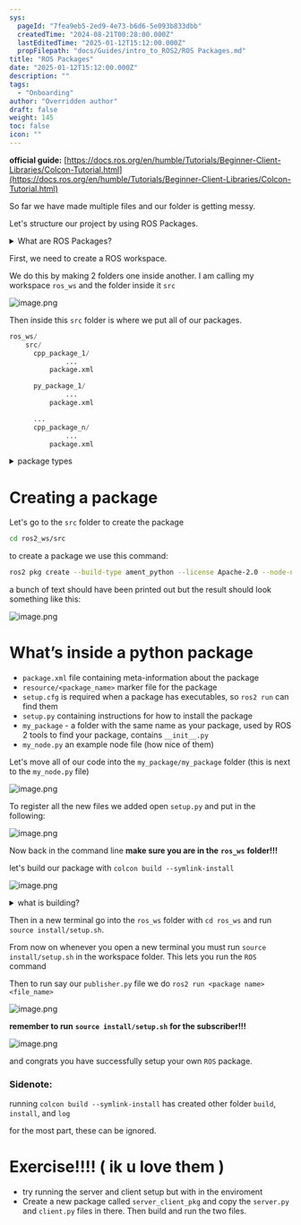 ```yaml
---
sys:
  pageId: "7fea9eb5-2ed9-4e73-b6d6-5e093b833dbb"
  createdTime: "2024-08-21T00:28:00.000Z"
  lastEditedTime: "2025-01-12T15:12:00.000Z"
  propFilepath: "docs/Guides/intro_to_ROS2/ROS Packages.md"
title: "ROS Packages"
date: "2025-01-12T15:12:00.000Z"
description: ""
tags:
  - "Onboarding"
author: "Overridden author"
draft: false
weight: 145
toc: false
icon: ""
---
```


**official guide:** [https://docs.ros.org/en/humble/Tutorials/Beginner-Client-Libraries/Colcon-Tutorial.html](https://docs.ros.org/en/humble/Tutorials/Beginner-Client-Libraries/Colcon-Tutorial.html)

So far we have made multiple files and our folder is getting messy.

Let's structure our project by using ROS Packages.

<details>

<summary>What are ROS Packages?</summary>

ROS Packages are, as the name implies, packages of code that are highly sharable between ROS developers.

They consist of a folder, `package.xml` file, and source code

```python
      cpp_package_1/
		      ... imagine much code files here ..
          package.xml
```

</details>

First, we need to create a ROS workspace.

We do this by making 2 folders one inside another. I am calling my workspace `ros_ws` and the folder inside it `src`

![image.png](https://prod-files-secure.s3.us-west-2.amazonaws.com/d518164a-d88e-44d1-a4ee-3adb3bd8bce0/70706947-fd18-4537-a67b-e12946812d31/image.png?X-Amz-Algorithm=AWS4-HMAC-SHA256&X-Amz-Content-Sha256=UNSIGNED-PAYLOAD&X-Amz-Credential=ASIAZI2LB466WKWPPDP6%2F20250508%2Fus-west-2%2Fs3%2Faws4_request&X-Amz-Date=20250508T210800Z&X-Amz-Expires=3600&X-Amz-Security-Token=IQoJb3JpZ2luX2VjENX%2F%2F%2F%2F%2F%2F%2F%2F%2F%2FwEaCXVzLXdlc3QtMiJGMEQCID1EDbVZdKIkkB2CsLQke1ccDi%2BTo7wF5dKDoKbHxoxHAiBkH4Glfz%2Fimk2QleRUviRIioVS0t8lQ%2FAl%2FvpjJ76PwSr%2FAwh%2BEAAaDDYzNzQyMzE4MzgwNSIMDcX0NUfOtqYOEnPwKtwDFCgMNGxc%2FQ%2B7ZIPvH30lUcnKBRE7zhqp%2B9bL1uZplFFGngcRk5S%2Fhp9tj8BDUmU4Oj5M4g2JVDTMF1xj9vJQKX%2BgTv02V%2FMynkzJEq1TmJ5OY2k7nUbKw3s3vnP5corZJdh6BLFlNF0Or%2BCL5QxzsJKa5%2BjpOhKnJ2J3xsacedOsNvAqbMiYwjGeQzamGRz7b5uU72lQGwINtCuI0h%2F1EniIPKlPsrSfAH46bWsd5yU2wZMjWWlHFcl7DujQahDwwJ79MEj%2B%2F%2FHOI27dtI%2Fst7SWNTkK2h4ehP4KAl49IrnZadmlg407ErskG5f7NVLJbbiHC0ltmBuDorz%2FgNcsjfM5UOkwX5vfVqPNnymEjkpSxJkt9fe%2Fp%2BhVr4wEl4oubHf%2FJx%2FuDeWGIBd5wr%2FOHsQMjU7q1yoch4ffSHWwHAk2RZabibl31pqudEEBMMJhs4X6M07yEmDHVRaszDWt42sptkFTVPi8YifP%2FtH1wN3%2FN8IZnbIS72vEHl1F2XtMFRc3xSpDvM2mNh9TWn03%2BJjujoF%2F%2B77RNYNep7CVJMRLhJGnKJu%2BNBEg7tGFZkSyJkb7SDL7PeQzH1RtwWSlAsAaO0YqJmY0Ggp%2BUasPdDMqcD98SrvlujPLQkIwvbH0wAY6pgEaTt0kxn2bmRI26idA1uE1qMLOBVf50K41o%2B1M8s7Sl7TmaekyY2zvqpH%2BfUgQFhHz2qzGvqR5bPBH3mnefFJj6t%2BUcUGaWD3z%2BjwGwziUOntuKkUI35YmmhpRVdATU7seo4FqhRJgHCEhQhxiXnqZiN%2F5LxrcsnjmSM0wG%2FK7h%2B9Nt%2F1P2Kr3Ah79pi50r%2BmZitr5iWZqKMAlhS0TW%2BJKmXB9WEVc&X-Amz-Signature=f5d86ef01cdeeb483c2ba0afaa730a89ff4504ec04cde22cea7a276fdd412bf5&X-Amz-SignedHeaders=host&x-id=GetObject)

Then inside this `src` folder is where we put all of our packages.

```python
ros_ws/
    src/
      cpp_package_1/
		      ...
          package.xml

      py_package_1/
		      ...
          package.xml

      ...
      cpp_package_n/
		      ...
          package.xml

```

<details>

<summary>package types</summary>

packages can be either `C++` or python.

the intern file structure is different for each but for this guide we will stick to creating python packages

</details>

# Creating a package

Let's go to the `src` folder to create the package

```bash
cd ros2_ws/src
```

to create a package we use this command:

```bash
ros2 pkg create --build-type ament_python --license Apache-2.0 --node-name my_node my_package
```

a bunch of text should have been printed out but the result should look something like this:

![image.png](https://prod-files-secure.s3.us-west-2.amazonaws.com/d518164a-d88e-44d1-a4ee-3adb3bd8bce0/e6cf1e3f-8512-4a3e-b131-079f800bf3e8/image.png?X-Amz-Algorithm=AWS4-HMAC-SHA256&X-Amz-Content-Sha256=UNSIGNED-PAYLOAD&X-Amz-Credential=ASIAZI2LB466WKWPPDP6%2F20250508%2Fus-west-2%2Fs3%2Faws4_request&X-Amz-Date=20250508T210800Z&X-Amz-Expires=3600&X-Amz-Security-Token=IQoJb3JpZ2luX2VjENX%2F%2F%2F%2F%2F%2F%2F%2F%2F%2FwEaCXVzLXdlc3QtMiJGMEQCID1EDbVZdKIkkB2CsLQke1ccDi%2BTo7wF5dKDoKbHxoxHAiBkH4Glfz%2Fimk2QleRUviRIioVS0t8lQ%2FAl%2FvpjJ76PwSr%2FAwh%2BEAAaDDYzNzQyMzE4MzgwNSIMDcX0NUfOtqYOEnPwKtwDFCgMNGxc%2FQ%2B7ZIPvH30lUcnKBRE7zhqp%2B9bL1uZplFFGngcRk5S%2Fhp9tj8BDUmU4Oj5M4g2JVDTMF1xj9vJQKX%2BgTv02V%2FMynkzJEq1TmJ5OY2k7nUbKw3s3vnP5corZJdh6BLFlNF0Or%2BCL5QxzsJKa5%2BjpOhKnJ2J3xsacedOsNvAqbMiYwjGeQzamGRz7b5uU72lQGwINtCuI0h%2F1EniIPKlPsrSfAH46bWsd5yU2wZMjWWlHFcl7DujQahDwwJ79MEj%2B%2F%2FHOI27dtI%2Fst7SWNTkK2h4ehP4KAl49IrnZadmlg407ErskG5f7NVLJbbiHC0ltmBuDorz%2FgNcsjfM5UOkwX5vfVqPNnymEjkpSxJkt9fe%2Fp%2BhVr4wEl4oubHf%2FJx%2FuDeWGIBd5wr%2FOHsQMjU7q1yoch4ffSHWwHAk2RZabibl31pqudEEBMMJhs4X6M07yEmDHVRaszDWt42sptkFTVPi8YifP%2FtH1wN3%2FN8IZnbIS72vEHl1F2XtMFRc3xSpDvM2mNh9TWn03%2BJjujoF%2F%2B77RNYNep7CVJMRLhJGnKJu%2BNBEg7tGFZkSyJkb7SDL7PeQzH1RtwWSlAsAaO0YqJmY0Ggp%2BUasPdDMqcD98SrvlujPLQkIwvbH0wAY6pgEaTt0kxn2bmRI26idA1uE1qMLOBVf50K41o%2B1M8s7Sl7TmaekyY2zvqpH%2BfUgQFhHz2qzGvqR5bPBH3mnefFJj6t%2BUcUGaWD3z%2BjwGwziUOntuKkUI35YmmhpRVdATU7seo4FqhRJgHCEhQhxiXnqZiN%2F5LxrcsnjmSM0wG%2FK7h%2B9Nt%2F1P2Kr3Ah79pi50r%2BmZitr5iWZqKMAlhS0TW%2BJKmXB9WEVc&X-Amz-Signature=eb550bcf0ab0d494ed3db879ebb9d68d00d6159bcae8556b6002e839d3ecc212&X-Amz-SignedHeaders=host&x-id=GetObject)

# What’s inside a python package

- `package.xml` file containing meta-information about the package
- `resource/<package_name>` marker file for the package
- `setup.cfg` is required when a package has executables, so `ros2 run` can find them
- `setup.py` containing instructions for how to install the package
- `my_package` - a folder with the same name as your package, used by ROS 2 tools to find your package, contains `__init__.py`
- `my_node.py` an example node file (how nice of them)

Let's move all of our code into the `my_package/my_package` folder (this is next to the `my_node.py` file)

![image.png](https://prod-files-secure.s3.us-west-2.amazonaws.com/d518164a-d88e-44d1-a4ee-3adb3bd8bce0/9ce58f11-0da9-4d3e-b86d-506a9685d378/image.png?X-Amz-Algorithm=AWS4-HMAC-SHA256&X-Amz-Content-Sha256=UNSIGNED-PAYLOAD&X-Amz-Credential=ASIAZI2LB466WKWPPDP6%2F20250508%2Fus-west-2%2Fs3%2Faws4_request&X-Amz-Date=20250508T210800Z&X-Amz-Expires=3600&X-Amz-Security-Token=IQoJb3JpZ2luX2VjENX%2F%2F%2F%2F%2F%2F%2F%2F%2F%2FwEaCXVzLXdlc3QtMiJGMEQCID1EDbVZdKIkkB2CsLQke1ccDi%2BTo7wF5dKDoKbHxoxHAiBkH4Glfz%2Fimk2QleRUviRIioVS0t8lQ%2FAl%2FvpjJ76PwSr%2FAwh%2BEAAaDDYzNzQyMzE4MzgwNSIMDcX0NUfOtqYOEnPwKtwDFCgMNGxc%2FQ%2B7ZIPvH30lUcnKBRE7zhqp%2B9bL1uZplFFGngcRk5S%2Fhp9tj8BDUmU4Oj5M4g2JVDTMF1xj9vJQKX%2BgTv02V%2FMynkzJEq1TmJ5OY2k7nUbKw3s3vnP5corZJdh6BLFlNF0Or%2BCL5QxzsJKa5%2BjpOhKnJ2J3xsacedOsNvAqbMiYwjGeQzamGRz7b5uU72lQGwINtCuI0h%2F1EniIPKlPsrSfAH46bWsd5yU2wZMjWWlHFcl7DujQahDwwJ79MEj%2B%2F%2FHOI27dtI%2Fst7SWNTkK2h4ehP4KAl49IrnZadmlg407ErskG5f7NVLJbbiHC0ltmBuDorz%2FgNcsjfM5UOkwX5vfVqPNnymEjkpSxJkt9fe%2Fp%2BhVr4wEl4oubHf%2FJx%2FuDeWGIBd5wr%2FOHsQMjU7q1yoch4ffSHWwHAk2RZabibl31pqudEEBMMJhs4X6M07yEmDHVRaszDWt42sptkFTVPi8YifP%2FtH1wN3%2FN8IZnbIS72vEHl1F2XtMFRc3xSpDvM2mNh9TWn03%2BJjujoF%2F%2B77RNYNep7CVJMRLhJGnKJu%2BNBEg7tGFZkSyJkb7SDL7PeQzH1RtwWSlAsAaO0YqJmY0Ggp%2BUasPdDMqcD98SrvlujPLQkIwvbH0wAY6pgEaTt0kxn2bmRI26idA1uE1qMLOBVf50K41o%2B1M8s7Sl7TmaekyY2zvqpH%2BfUgQFhHz2qzGvqR5bPBH3mnefFJj6t%2BUcUGaWD3z%2BjwGwziUOntuKkUI35YmmhpRVdATU7seo4FqhRJgHCEhQhxiXnqZiN%2F5LxrcsnjmSM0wG%2FK7h%2B9Nt%2F1P2Kr3Ah79pi50r%2BmZitr5iWZqKMAlhS0TW%2BJKmXB9WEVc&X-Amz-Signature=b5f4fec06a898517dcbfb84cb2ed6dcde2e5c0252ea6fbecb0096a76fe55b91f&X-Amz-SignedHeaders=host&x-id=GetObject)

To register all the new files we added open `setup.py` and put in the following:

![image.png](https://prod-files-secure.s3.us-west-2.amazonaws.com/d518164a-d88e-44d1-a4ee-3adb3bd8bce0/1cd7c262-4cae-4496-9d75-c178537d24a2/image.png?X-Amz-Algorithm=AWS4-HMAC-SHA256&X-Amz-Content-Sha256=UNSIGNED-PAYLOAD&X-Amz-Credential=ASIAZI2LB466WKWPPDP6%2F20250508%2Fus-west-2%2Fs3%2Faws4_request&X-Amz-Date=20250508T210800Z&X-Amz-Expires=3600&X-Amz-Security-Token=IQoJb3JpZ2luX2VjENX%2F%2F%2F%2F%2F%2F%2F%2F%2F%2FwEaCXVzLXdlc3QtMiJGMEQCID1EDbVZdKIkkB2CsLQke1ccDi%2BTo7wF5dKDoKbHxoxHAiBkH4Glfz%2Fimk2QleRUviRIioVS0t8lQ%2FAl%2FvpjJ76PwSr%2FAwh%2BEAAaDDYzNzQyMzE4MzgwNSIMDcX0NUfOtqYOEnPwKtwDFCgMNGxc%2FQ%2B7ZIPvH30lUcnKBRE7zhqp%2B9bL1uZplFFGngcRk5S%2Fhp9tj8BDUmU4Oj5M4g2JVDTMF1xj9vJQKX%2BgTv02V%2FMynkzJEq1TmJ5OY2k7nUbKw3s3vnP5corZJdh6BLFlNF0Or%2BCL5QxzsJKa5%2BjpOhKnJ2J3xsacedOsNvAqbMiYwjGeQzamGRz7b5uU72lQGwINtCuI0h%2F1EniIPKlPsrSfAH46bWsd5yU2wZMjWWlHFcl7DujQahDwwJ79MEj%2B%2F%2FHOI27dtI%2Fst7SWNTkK2h4ehP4KAl49IrnZadmlg407ErskG5f7NVLJbbiHC0ltmBuDorz%2FgNcsjfM5UOkwX5vfVqPNnymEjkpSxJkt9fe%2Fp%2BhVr4wEl4oubHf%2FJx%2FuDeWGIBd5wr%2FOHsQMjU7q1yoch4ffSHWwHAk2RZabibl31pqudEEBMMJhs4X6M07yEmDHVRaszDWt42sptkFTVPi8YifP%2FtH1wN3%2FN8IZnbIS72vEHl1F2XtMFRc3xSpDvM2mNh9TWn03%2BJjujoF%2F%2B77RNYNep7CVJMRLhJGnKJu%2BNBEg7tGFZkSyJkb7SDL7PeQzH1RtwWSlAsAaO0YqJmY0Ggp%2BUasPdDMqcD98SrvlujPLQkIwvbH0wAY6pgEaTt0kxn2bmRI26idA1uE1qMLOBVf50K41o%2B1M8s7Sl7TmaekyY2zvqpH%2BfUgQFhHz2qzGvqR5bPBH3mnefFJj6t%2BUcUGaWD3z%2BjwGwziUOntuKkUI35YmmhpRVdATU7seo4FqhRJgHCEhQhxiXnqZiN%2F5LxrcsnjmSM0wG%2FK7h%2B9Nt%2F1P2Kr3Ah79pi50r%2BmZitr5iWZqKMAlhS0TW%2BJKmXB9WEVc&X-Amz-Signature=0eaaa8cd664561fd481fefed13c1dc45fbcf2c31c4d473682ae7c4e76003b115&X-Amz-SignedHeaders=host&x-id=GetObject)

Now back in the command line **make sure you are in the** **`ros_ws`** **folder!!!**

let's build our package with `colcon build --symlink-install`

![image.png](https://prod-files-secure.s3.us-west-2.amazonaws.com/d518164a-d88e-44d1-a4ee-3adb3bd8bce0/2f2a0d27-b173-48fd-b189-5f5c0ce65619/image.png?X-Amz-Algorithm=AWS4-HMAC-SHA256&X-Amz-Content-Sha256=UNSIGNED-PAYLOAD&X-Amz-Credential=ASIAZI2LB466WKWPPDP6%2F20250508%2Fus-west-2%2Fs3%2Faws4_request&X-Amz-Date=20250508T210800Z&X-Amz-Expires=3600&X-Amz-Security-Token=IQoJb3JpZ2luX2VjENX%2F%2F%2F%2F%2F%2F%2F%2F%2F%2FwEaCXVzLXdlc3QtMiJGMEQCID1EDbVZdKIkkB2CsLQke1ccDi%2BTo7wF5dKDoKbHxoxHAiBkH4Glfz%2Fimk2QleRUviRIioVS0t8lQ%2FAl%2FvpjJ76PwSr%2FAwh%2BEAAaDDYzNzQyMzE4MzgwNSIMDcX0NUfOtqYOEnPwKtwDFCgMNGxc%2FQ%2B7ZIPvH30lUcnKBRE7zhqp%2B9bL1uZplFFGngcRk5S%2Fhp9tj8BDUmU4Oj5M4g2JVDTMF1xj9vJQKX%2BgTv02V%2FMynkzJEq1TmJ5OY2k7nUbKw3s3vnP5corZJdh6BLFlNF0Or%2BCL5QxzsJKa5%2BjpOhKnJ2J3xsacedOsNvAqbMiYwjGeQzamGRz7b5uU72lQGwINtCuI0h%2F1EniIPKlPsrSfAH46bWsd5yU2wZMjWWlHFcl7DujQahDwwJ79MEj%2B%2F%2FHOI27dtI%2Fst7SWNTkK2h4ehP4KAl49IrnZadmlg407ErskG5f7NVLJbbiHC0ltmBuDorz%2FgNcsjfM5UOkwX5vfVqPNnymEjkpSxJkt9fe%2Fp%2BhVr4wEl4oubHf%2FJx%2FuDeWGIBd5wr%2FOHsQMjU7q1yoch4ffSHWwHAk2RZabibl31pqudEEBMMJhs4X6M07yEmDHVRaszDWt42sptkFTVPi8YifP%2FtH1wN3%2FN8IZnbIS72vEHl1F2XtMFRc3xSpDvM2mNh9TWn03%2BJjujoF%2F%2B77RNYNep7CVJMRLhJGnKJu%2BNBEg7tGFZkSyJkb7SDL7PeQzH1RtwWSlAsAaO0YqJmY0Ggp%2BUasPdDMqcD98SrvlujPLQkIwvbH0wAY6pgEaTt0kxn2bmRI26idA1uE1qMLOBVf50K41o%2B1M8s7Sl7TmaekyY2zvqpH%2BfUgQFhHz2qzGvqR5bPBH3mnefFJj6t%2BUcUGaWD3z%2BjwGwziUOntuKkUI35YmmhpRVdATU7seo4FqhRJgHCEhQhxiXnqZiN%2F5LxrcsnjmSM0wG%2FK7h%2B9Nt%2F1P2Kr3Ah79pi50r%2BmZitr5iWZqKMAlhS0TW%2BJKmXB9WEVc&X-Amz-Signature=1e883fadd33fc251d9043d9168a3f29446626dc9b16e9da78920079378a30676&X-Amz-SignedHeaders=host&x-id=GetObject)

<details>

<summary>what is building?</summary>

if you are a CS major at Rose-Hulman you will learn the answer to this in CSSE132

but TLDR; is it combines all the code files into one program that can be run easily 

</details>

Then in a new terminal go into the `ros_ws` folder with `cd ros_ws` and run `source install/setup.sh`. 

From now on whenever you open a new terminal you must run `source install/setup.sh` in the workspace folder. This lets you run the `ROS` command

Then to run say our `publisher.py` file we do `ros2 run <package name> <file_name>`

![image.png](https://prod-files-secure.s3.us-west-2.amazonaws.com/d518164a-d88e-44d1-a4ee-3adb3bd8bce0/4f4b1219-3a44-4632-aa0a-ce3471699f59/image.png?X-Amz-Algorithm=AWS4-HMAC-SHA256&X-Amz-Content-Sha256=UNSIGNED-PAYLOAD&X-Amz-Credential=ASIAZI2LB466WKWPPDP6%2F20250508%2Fus-west-2%2Fs3%2Faws4_request&X-Amz-Date=20250508T210800Z&X-Amz-Expires=3600&X-Amz-Security-Token=IQoJb3JpZ2luX2VjENX%2F%2F%2F%2F%2F%2F%2F%2F%2F%2FwEaCXVzLXdlc3QtMiJGMEQCID1EDbVZdKIkkB2CsLQke1ccDi%2BTo7wF5dKDoKbHxoxHAiBkH4Glfz%2Fimk2QleRUviRIioVS0t8lQ%2FAl%2FvpjJ76PwSr%2FAwh%2BEAAaDDYzNzQyMzE4MzgwNSIMDcX0NUfOtqYOEnPwKtwDFCgMNGxc%2FQ%2B7ZIPvH30lUcnKBRE7zhqp%2B9bL1uZplFFGngcRk5S%2Fhp9tj8BDUmU4Oj5M4g2JVDTMF1xj9vJQKX%2BgTv02V%2FMynkzJEq1TmJ5OY2k7nUbKw3s3vnP5corZJdh6BLFlNF0Or%2BCL5QxzsJKa5%2BjpOhKnJ2J3xsacedOsNvAqbMiYwjGeQzamGRz7b5uU72lQGwINtCuI0h%2F1EniIPKlPsrSfAH46bWsd5yU2wZMjWWlHFcl7DujQahDwwJ79MEj%2B%2F%2FHOI27dtI%2Fst7SWNTkK2h4ehP4KAl49IrnZadmlg407ErskG5f7NVLJbbiHC0ltmBuDorz%2FgNcsjfM5UOkwX5vfVqPNnymEjkpSxJkt9fe%2Fp%2BhVr4wEl4oubHf%2FJx%2FuDeWGIBd5wr%2FOHsQMjU7q1yoch4ffSHWwHAk2RZabibl31pqudEEBMMJhs4X6M07yEmDHVRaszDWt42sptkFTVPi8YifP%2FtH1wN3%2FN8IZnbIS72vEHl1F2XtMFRc3xSpDvM2mNh9TWn03%2BJjujoF%2F%2B77RNYNep7CVJMRLhJGnKJu%2BNBEg7tGFZkSyJkb7SDL7PeQzH1RtwWSlAsAaO0YqJmY0Ggp%2BUasPdDMqcD98SrvlujPLQkIwvbH0wAY6pgEaTt0kxn2bmRI26idA1uE1qMLOBVf50K41o%2B1M8s7Sl7TmaekyY2zvqpH%2BfUgQFhHz2qzGvqR5bPBH3mnefFJj6t%2BUcUGaWD3z%2BjwGwziUOntuKkUI35YmmhpRVdATU7seo4FqhRJgHCEhQhxiXnqZiN%2F5LxrcsnjmSM0wG%2FK7h%2B9Nt%2F1P2Kr3Ah79pi50r%2BmZitr5iWZqKMAlhS0TW%2BJKmXB9WEVc&X-Amz-Signature=e9ddadfefe242a6c0d0c2844572bc7b133f812b0d9c08e42dc12205934bc5a07&X-Amz-SignedHeaders=host&x-id=GetObject)

**remember to run** **`source install/setup.sh`** **for the subscriber!!!**

![image.png](https://prod-files-secure.s3.us-west-2.amazonaws.com/d518164a-d88e-44d1-a4ee-3adb3bd8bce0/02121119-dad4-49ec-8356-c956108b4243/image.png?X-Amz-Algorithm=AWS4-HMAC-SHA256&X-Amz-Content-Sha256=UNSIGNED-PAYLOAD&X-Amz-Credential=ASIAZI2LB466WKWPPDP6%2F20250508%2Fus-west-2%2Fs3%2Faws4_request&X-Amz-Date=20250508T210800Z&X-Amz-Expires=3600&X-Amz-Security-Token=IQoJb3JpZ2luX2VjENX%2F%2F%2F%2F%2F%2F%2F%2F%2F%2FwEaCXVzLXdlc3QtMiJGMEQCID1EDbVZdKIkkB2CsLQke1ccDi%2BTo7wF5dKDoKbHxoxHAiBkH4Glfz%2Fimk2QleRUviRIioVS0t8lQ%2FAl%2FvpjJ76PwSr%2FAwh%2BEAAaDDYzNzQyMzE4MzgwNSIMDcX0NUfOtqYOEnPwKtwDFCgMNGxc%2FQ%2B7ZIPvH30lUcnKBRE7zhqp%2B9bL1uZplFFGngcRk5S%2Fhp9tj8BDUmU4Oj5M4g2JVDTMF1xj9vJQKX%2BgTv02V%2FMynkzJEq1TmJ5OY2k7nUbKw3s3vnP5corZJdh6BLFlNF0Or%2BCL5QxzsJKa5%2BjpOhKnJ2J3xsacedOsNvAqbMiYwjGeQzamGRz7b5uU72lQGwINtCuI0h%2F1EniIPKlPsrSfAH46bWsd5yU2wZMjWWlHFcl7DujQahDwwJ79MEj%2B%2F%2FHOI27dtI%2Fst7SWNTkK2h4ehP4KAl49IrnZadmlg407ErskG5f7NVLJbbiHC0ltmBuDorz%2FgNcsjfM5UOkwX5vfVqPNnymEjkpSxJkt9fe%2Fp%2BhVr4wEl4oubHf%2FJx%2FuDeWGIBd5wr%2FOHsQMjU7q1yoch4ffSHWwHAk2RZabibl31pqudEEBMMJhs4X6M07yEmDHVRaszDWt42sptkFTVPi8YifP%2FtH1wN3%2FN8IZnbIS72vEHl1F2XtMFRc3xSpDvM2mNh9TWn03%2BJjujoF%2F%2B77RNYNep7CVJMRLhJGnKJu%2BNBEg7tGFZkSyJkb7SDL7PeQzH1RtwWSlAsAaO0YqJmY0Ggp%2BUasPdDMqcD98SrvlujPLQkIwvbH0wAY6pgEaTt0kxn2bmRI26idA1uE1qMLOBVf50K41o%2B1M8s7Sl7TmaekyY2zvqpH%2BfUgQFhHz2qzGvqR5bPBH3mnefFJj6t%2BUcUGaWD3z%2BjwGwziUOntuKkUI35YmmhpRVdATU7seo4FqhRJgHCEhQhxiXnqZiN%2F5LxrcsnjmSM0wG%2FK7h%2B9Nt%2F1P2Kr3Ah79pi50r%2BmZitr5iWZqKMAlhS0TW%2BJKmXB9WEVc&X-Amz-Signature=81e84942a779a07363f34bb3f2451c246008e53000c9bf8ea5822ec10ee4c581&X-Amz-SignedHeaders=host&x-id=GetObject)

and congrats you have successfully setup your own `ROS` package.

### Sidenote:

running `colcon build --symlink-install` has created other folder `build`, `install`, and `log`

for the most part, these can be ignored.

# Exercise!!!! ( ik u love them )

- try running the server and client setup but with in the enviroment
- Create a new package called `server_client_pkg` and copy the `server.py` and `client.py` files in there. Then build and run the two files.

